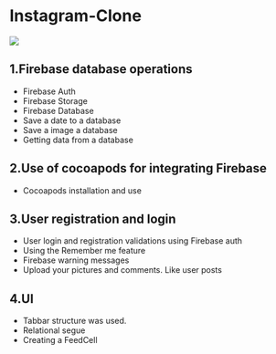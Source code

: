 # Instagram-Clone

![](https://static.chief.io/media/products/firebase_logo.png)

## 1.Firebase database operations
- Firebase Auth
- Firebase Storage
- Firebase Database
- Save a date to a database
- Save a image a database
- Getting data from a database

## 2.Use of cocoapods for integrating Firebase
- Cocoapods installation and use

## 3.User registration and login

- User login and registration validations using Firebase auth
- Using the Remember me feature
- Firebase warning messages
- Upload your pictures and comments. Like user posts
    
## 4.UI
- Tabbar structure was used.
- Relational segue
- Creating a FeedCell
